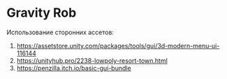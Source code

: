 # Gravity Rob

Использование сторонних ассетов:
1) https://assetstore.unity.com/packages/tools/gui/3d-modern-menu-ui-116144
2) https://unityhub.pro/2238-lowpoly-resort-town.html
3) https://penzilla.itch.io/basic-gui-bundle
 

